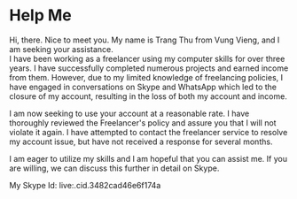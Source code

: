 # Help Me  

Hi, there.
Nice to meet you.
My name is Trang Thu from Vung Vieng, and I am seeking your assistance.  
I have been working as a freelancer using my computer skills for over three years. I have successfully completed numerous projects and earned income from them. However, due to my limited knowledge of freelancing policies, I have engaged in conversations on Skype and WhatsApp which led to the closure of my account, resulting in the loss of both my account and income.

I am now seeking to use your account at a reasonable rate. I have thoroughly reviewed the Freelancer's policy and assure you that I will not violate it again. I have attempted to contact the freelancer service to resolve my account issue, but have not received a response for several months.

I am eager to utilize my skills and I am hopeful that you can assist me. If you are willing, we can discuss this further in detail on Skype.  

My Skype Id:                                        live:.cid.3482cad46e6f174a
